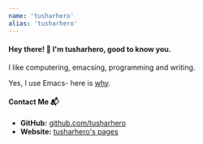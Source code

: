 ```yaml
---
name: 'tusharhero'
alias: 'tusharhero'
---
```


#### Hey there! 👋 I'm tusharhero, good to know you.

I like computering, emacsing, programming and writing.

Yes, I use Emacs- here is [why](https://tusharhero.codeberg.page/why_emacs.html).

#### Contact Me 📬

- **GitHub:** [github.com/tusharhero](https://github.com/tusharhero)
- **Website:** [tusharhero's pages](https://tusharhero.codeberg.page)
